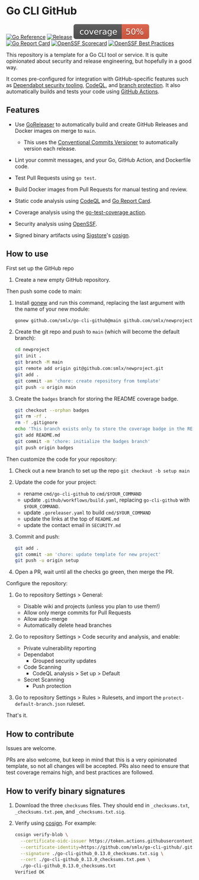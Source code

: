 # Go CLI GitHub

[![Go Reference](https://pkg.go.dev/badge/github.com/smlx/go-cli-github.svg)](https://pkg.go.dev/github.com/smlx/go-cli-github)
[![Release](https://github.com/smlx/go-cli-github/actions/workflows/release.yaml/badge.svg)](https://github.com/smlx/go-cli-github/actions/workflows/release.yaml)
[![coverage](https://raw.githubusercontent.com/smlx/go-cli-github/badges/.badges/main/coverage.svg)](https://github.com/smlx/go-cli-github/actions/workflows/coverage.yaml)
[![Go Report Card](https://goreportcard.com/badge/github.com/smlx/go-cli-github)](https://goreportcard.com/report/github.com/smlx/go-cli-github)
[![OpenSSF Scorecard](https://api.securityscorecards.dev/projects/github.com/smlx/go-cli-github/badge)](https://securityscorecards.dev/viewer/?uri=github.com/smlx/go-cli-github)
[![OpenSSF Best Practices](https://www.bestpractices.dev/projects/8168/badge)](https://www.bestpractices.dev/projects/8168)

This repository is a template for a Go CLI tool or service.
It is quite opinionated about security and release engineering, but hopefully in a good way.

It comes pre-configured for integration with GitHub-specific features such as [Dependabot security tooling](https://docs.github.com/en/code-security/dependabot), [CodeQL](https://codeql.github.com/), and [branch protection](https://docs.github.com/en/repositories/configuring-branches-and-merges-in-your-repository/managing-protected-branches/about-protected-branches).
It also automatically builds and tests your code using [GitHub Actions](https://docs.github.com/en/actions).

## Features

* Use [GoReleaser](https://goreleaser.com/) to automatically build and create GitHub Releases and Docker images on merge to `main`.

    * This uses the [Conventional Commits Versioner](https://github.com/smlx/ccv) to automatically version each release.

* Lint your commit messages, and your Go, GitHub Action, and Dockerfile code.
* Test Pull Requests using `go test`.
* Build Docker images from Pull Requests for manual testing and review.
* Static code analysis using [CodeQL](https://codeql.github.com/) and [Go Report Card](https://goreportcard.com/).
* Coverage analysis using the [go-test-coverage action](https://github.com/vladopajic/go-test-coverage).
* Security analysis using [OpenSSF](https://securityscorecards.dev).
* Signed binary artifacts using [Sigstore](https://www.sigstore.dev/)'s [cosign](https://github.com/sigstore/cosign).

## How to use

First set up the GitHub repo

1. Create a new empty GitHub repository.

Then push some code to main:

1. Install [gonew](https://go.dev/blog/gonew) and run this command, replacing the last argument with the name of your new module:

    ```bash
    gonew github.com/smlx/go-cli-github@main github.com/smlx/newproject
    ```

1. Create the git repo and push to `main` (which will become the default branch):

    ```bash
    cd newproject
    git init .
    git branch -M main
    git remote add origin git@github.com:smlx/newproject.git
    git add .
    git commit -am 'chore: create repository from template'
    git push -u origin main
    ```

1. Create the `badges` branch for storing the README coverage badge.

    ```bash
    git checkout --orphan badges
    git rm -rf .
    rm -f .gitignore
    echo 'This branch exists only to store the coverage badge in the README on `main`.' > README.md
    git add README.md
    git commit -m 'chore: initialize the badges branch'
    git push origin badges
    ```

Then customize the code for your repository:

1. Check out a new branch to set up the repo `git checkout -b setup main`

1. Update the code for your project:

    * rename `cmd/go-cli-github` to `cmd/$YOUR_COMMAND`
    * update `.github/workflows/build.yaml`, replacing `go-cli-github` with `$YOUR_COMMAND`.
    * update `.goreleaser.yaml` to build `cmd/$YOUR_COMMAND`
    * update the links at the top of `README.md`
    * update the contact email in `SECURITY.md`

1. Commit and push:

    ```bash
    git add .
    git commit -am 'chore: update template for new project'
    git push -u origin setup
    ```
1. Open a PR, wait until all the checks go green, then merge the PR.

Configure the repository:

1. Go to repository Settings > General:

    * Disable wiki and projects (unless you plan to use them!)
    * Allow only merge commits for Pull Requests
    * Allow auto-merge
    * Automatically delete head branches

1. Go to repository Settings > Code security and analysis, and enable:

    * Private vulnerability reporting
    * Dependabot
        * Grouped security updates
    * Code Scanning
        * CodeQL analysis > Set up > Default
    * Secret Scanning
        * Push protection

1. Go to repository Settings > Rules > Rulesets, and import the `protect-default-branch.json` ruleset.

That's it.

## How to contribute

Issues are welcome.

PRs are also welcome, but keep in mind that this is a very opinionated template, so not all changes will be accepted.
PRs also need to ensure that test coverage remains high, and best practices are followed.

## How to verify binary signatures

1. Download the three `checksums` files. They should end in `_checksums.txt`, `_checksums.txt.pem`, and `_checksums.txt.sig`.
2. Verify using [cosign](https://github.com/sigstore/cosign). For example:

    ```bash
    cosign verify-blob \
      --certificate-oidc-issuer https://token.actions.githubusercontent.com \
      --certificate-identity=https://github.com/smlx/go-cli-github/.github/workflows/release.yaml@refs/heads/main \
      --signature ./go-cli-github_0.13.0_checksums.txt.sig \
      --cert ./go-cli-github_0.13.0_checksums.txt.pem \
      ./go-cli-github_0.13.0_checksums.txt
    Verified OK
    ```
